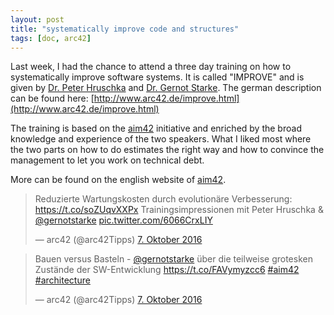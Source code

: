 ```yaml
---
layout: post
title: "systematically improve code and structures"
tags: [doc, arc42]
---
```


Last week, I had the chance to attend a three day training on how to systematically improve software systems. It is called "IMPROVE"  and is given by [Dr. Peter Hruschka](http://www.b-agile.de/) and [Dr. Gernot Starke](http://gernotstarke.de/). The german description can be found here: [http://www.arc42.de/improve.html](http://www.arc42.de/improve.html)

The training is based on the [aim42](http://aim42.org) initiative and enriched by the broad knowledge and experience of the two speakers. What I liked most where the two parts on how to do estimates the right way and how to convince the management to let you work on technical debt.

More can be found on the english website of [aim42](http://aim42.org).

<blockquote class="twitter-tweet" data-lang="de"><p lang="de" dir="ltr">Reduzierte Wartungskosten durch evolutionäre Verbesserung: <a href="https://t.co/soZUqvXXPx">https://t.co/soZUqvXXPx</a> Trainingsimpressionen mit Peter Hruschka &amp; <a href="https://twitter.com/gernotstarke">@gernotstarke</a> <a href="https://t.co/6066CrxLIY">pic.twitter.com/6066CrxLIY</a></p>&mdash; arc42 (@arc42Tipps) <a href="https://twitter.com/arc42Tipps/status/784379614676344832">7. Oktober 2016</a></blockquote>
<script async src="//platform.twitter.com/widgets.js" charset="utf-8"></script>

<blockquote class="twitter-tweet" data-lang="de"><p lang="de" dir="ltr">Bauen versus Basteln - <a href="https://twitter.com/gernotstarke">@gernotstarke</a> über die teilweise grotesken Zustände der SW-Entwicklung <a href="https://t.co/FAVymyzcc6">https://t.co/FAVymyzcc6</a> <a href="https://twitter.com/hashtag/aim42?src=hash">#aim42</a> <a href="https://twitter.com/hashtag/architecture?src=hash">#architecture</a></p>&mdash; arc42 (@arc42Tipps) <a href="https://twitter.com/arc42Tipps/status/784373145394380800">7. Oktober 2016</a></blockquote>
<script async src="//platform.twitter.com/widgets.js" charset="utf-8"></script>
